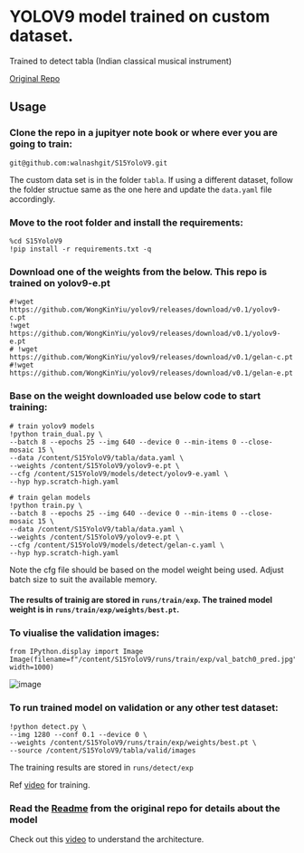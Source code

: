 # YOLOV9 model trained on custom dataset.
Trained to detect tabla (Indian classical musical instrument)

[Original Repo](https://github.com/SkalskiP/yolov9)

## Usage

### Clone the repo in a jupityer note book or where ever you are going to train:
`git@github.com:walnashgit/S15YoloV9.git`

The custom data set is in the folder `tabla`. If using a different dataset, follow the folder structue same as the one here and update the `data.yaml` file accordingly.

### Move to the root folder and install the requirements:

```
%cd S15YoloV9
!pip install -r requirements.txt -q
```


### Download one of the weights from the below. This repo is trained on yolov9-e.pt
```
#!wget https://github.com/WongKinYiu/yolov9/releases/download/v0.1/yolov9-c.pt
!wget https://github.com/WongKinYiu/yolov9/releases/download/v0.1/yolov9-e.pt
# !wget https://github.com/WongKinYiu/yolov9/releases/download/v0.1/gelan-c.pt
#!wget https://github.com/WongKinYiu/yolov9/releases/download/v0.1/gelan-e.pt

```

### Base on the weight downloaded use below code to start training:
```
# train yolov9 models
!python train_dual.py \
--batch 8 --epochs 25 --img 640 --device 0 --min-items 0 --close-mosaic 15 \
--data /content/S15YoloV9/tabla/data.yaml \
--weights /content/S15YoloV9/yolov9-e.pt \
--cfg /content/S15YoloV9/models/detect/yolov9-e.yaml \
--hyp hyp.scratch-high.yaml
```

```
# train gelan models
!python train.py \
--batch 8 --epochs 25 --img 640 --device 0 --min-items 0 --close-mosaic 15 \
--data /content/S15YoloV9/tabla/data.yaml \
--weights /content/S15YoloV9/yolov9-e.pt \
--cfg /content/S15YoloV9/models/detect/gelan-c.yaml \
--hyp hyp.scratch-high.yaml
```
Note the cfg file should be based on the model weight being used. Adjust batch size to suit the available memory.

#### The results of trainig are stored in `runs/train/exp`. The trained model weight is in `runs/train/exp/weights/best.pt`.

### To viualise the validation images:
```
from IPython.display import Image
Image(filename=f"/content/S15YoloV9/runs/train/exp/val_batch0_pred.jpg", width=1000)
```
![image](https://github.com/walnashgit/S15YoloV9/assets/73463300/6aa2edb7-f521-464e-b499-e722af2941a3)


### To run trained model on validation or any other test dataset:
```
!python detect.py \
--img 1280 --conf 0.1 --device 0 \
--weights /content/S15YoloV9/runs/train/exp/weights/best.pt \
--source /content/S15YoloV9/tabla/valid/images
```
The training results are stored in `runs/detect/exp`

Ref [video](https://www.youtube.com/watch?v=Opr53ctUVlA&ab_channel=TechWatt) for training.


### Read the [Readme](https://github.com/SkalskiP/yolov9/blob/main/README.md) from the original repo for details about the model

Check out this [video](https://www.youtube.com/watch?v=oZ6I1VHpil0&ab_channel=Dr.PriyantoHidayatullah) to understand the architecture.

